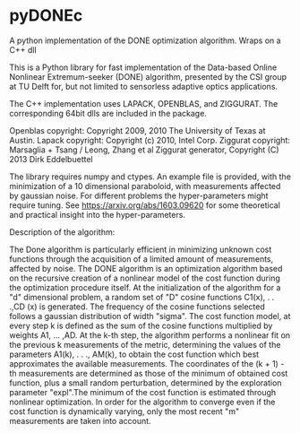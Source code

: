 # pyDONEc
A python implementation of the DONE optimization algorithm. Wraps on a C++ dll


This is a Python library for fast implementation of the Data-based Online
Nonlinear Extremum-seeker (DONE) algorithm, presented by the CSI group at TU Delft for, but not limited to sensorless adaptive optics applications.

The C++ implementation uses LAPACK, OPENBLAS, and ZIGGURAT. The corresponding 64bit dlls are included in the package.
 
Openblas copyright: Copyright 2009, 2010 The University of Texas at Austin.
Lapack copyright: Copyright (c) 2010, Intel Corp.
Ziggurat copyright: Marsaglia + Tsang / Leong, Zhang et al Ziggurat generator, Copyright (C) 2013  Dirk Eddelbuettel

The library requires numpy and ctypes.
An example file is provided, with the minimization of a 10 dimensional paraboloid, with measurements affected by gaussian noise. 
For different problems the hyper-parameters might require tuning. See https://arxiv.org/abs/1603.09620 for some theoretical and practical insight into the hyper-parameters.



Description of the algorithm:

The Done algorithm is particularly efficient in minimizing unknown cost functions through the acquisition of a limited amount of measurements, affected by noise.
The DONE algorithm is an optimization algorithm based on the recursive creation of a nonlinear model of the cost function during the optimization procedure itself.
At the initialization of the algorithm for a "d" dimensional problem, a random set of "D" cosine functions C1(x), . . .,CD (x) is generated. The frequency of the cosine functions selected follows a gaussian distribution of width "sigma". The cost function model, at every step k is defined as the sum of the cosine functions multiplied by weights A1, ... ,AD.
At the k-th step, the algorithm performs a nonlinear fit on the previous k measurements of the metric, determining the values of the parameters A1(k), . . ., AM(k), to obtain the cost function which best approximates the available measurements. The coordinates of the (k + 1) - th measurements are determined as those of the minimum of obtained cost function, plus a small random perturbation, determined by the exploration parameter "expl".The minimum of the cost function is estimated through nonlinear optimization. In order for the algorithm to converge even if the cost function is dynamically varying, only the most recent "m" measurements are taken into account.

